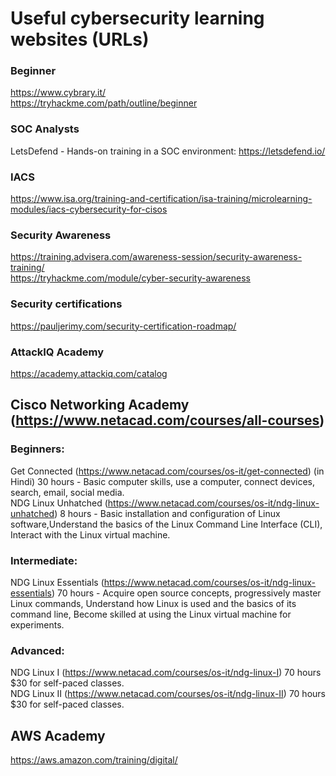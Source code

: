 # Useful cybersecurity learning websites (URLs)
   
### Beginner  
https://www.cybrary.it/  
https://tryhackme.com/path/outline/beginner  
  
### SOC Analysts
LetsDefend - Hands-on training in a SOC environment: https://letsdefend.io/  
  
### IACS  
https://www.isa.org/training-and-certification/isa-training/microlearning-modules/iacs-cybersecurity-for-cisos  

### Security Awareness  
https://training.advisera.com/awareness-session/security-awareness-training/  
https://tryhackme.com/module/cyber-security-awareness  
  
### Security certifications  
https://pauljerimy.com/security-certification-roadmap/  
  
### AttackIQ Academy  
https://academy.attackiq.com/catalog  
  
  
## Cisco Networking Academy (https://www.netacad.com/courses/all-courses)  

### Beginners:  
  
Get Connected (https://www.netacad.com/courses/os-it/get-connected) (in Hindi) 30 hours - Basic computer skills, use a computer, connect devices, search, email, social media.  
NDG Linux Unhatched (https://www.netacad.com/courses/os-it/ndg-linux-unhatched) 8 hours - Basic installation and configuration of Linux software,Understand the basics of the Linux Command Line Interface (CLI), Interact with the Linux virtual machine.  
  
### Intermediate:  
  
NDG Linux Essentials (https://www.netacad.com/courses/os-it/ndg-linux-essentials) 70 hours - Acquire open source concepts, progressively master Linux commands, Understand how Linux is used and the basics of its command line, Become skilled at using the Linux virtual machine for experiments.  
  
### Advanced:  
  
NDG Linux I (https://www.netacad.com/courses/os-it/ndg-linux-I) 70 hours $30 for self-paced classes.  
NDG Linux II (https://www.netacad.com/courses/os-it/ndg-linux-II) 70 hours $30 for self-paced classes.  
  
  
## AWS Academy  
https://aws.amazon.com/training/digital/  
  
  
